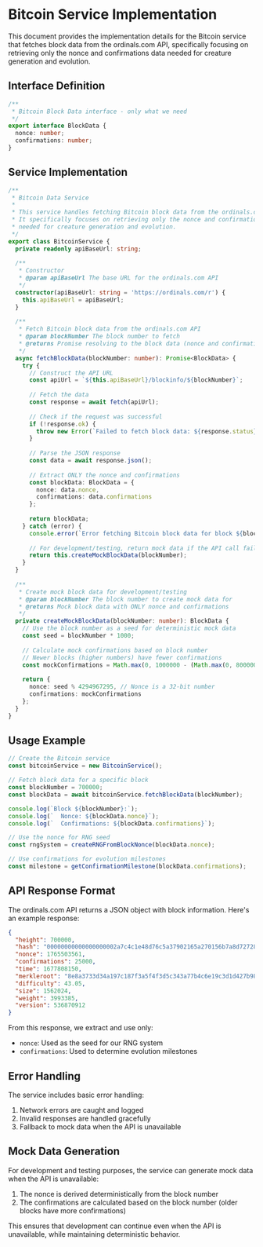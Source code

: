 # Bitcoin Service Implementation

This document provides the implementation details for the Bitcoin service that fetches block data from the ordinals.com API, specifically focusing on retrieving only the nonce and confirmations data needed for creature generation and evolution.

## Interface Definition

```typescript
/**
 * Bitcoin Block Data interface - only what we need
 */
export interface BlockData {
  nonce: number;
  confirmations: number;
}
```

## Service Implementation

```typescript
/**
 * Bitcoin Data Service
 * 
 * This service handles fetching Bitcoin block data from the ordinals.com API.
 * It specifically focuses on retrieving only the nonce and confirmations data
 * needed for creature generation and evolution.
 */
export class BitcoinService {
  private readonly apiBaseUrl: string;
  
  /**
   * Constructor
   * @param apiBaseUrl The base URL for the ordinals.com API
   */
  constructor(apiBaseUrl: string = 'https://ordinals.com/r') {
    this.apiBaseUrl = apiBaseUrl;
  }
  
  /**
   * Fetch Bitcoin block data from the ordinals.com API
   * @param blockNumber The block number to fetch
   * @returns Promise resolving to the block data (nonce and confirmations only)
   */
  async fetchBlockData(blockNumber: number): Promise<BlockData> {
    try {
      // Construct the API URL
      const apiUrl = `${this.apiBaseUrl}/blockinfo/${blockNumber}`;
      
      // Fetch the data
      const response = await fetch(apiUrl);
      
      // Check if the request was successful
      if (!response.ok) {
        throw new Error(`Failed to fetch block data: ${response.status} ${response.statusText}`);
      }
      
      // Parse the JSON response
      const data = await response.json();
      
      // Extract ONLY the nonce and confirmations
      const blockData: BlockData = {
        nonce: data.nonce,
        confirmations: data.confirmations
      };
      
      return blockData;
    } catch (error) {
      console.error(`Error fetching Bitcoin block data for block ${blockNumber}:`, error);
      
      // For development/testing, return mock data if the API call fails
      return this.createMockBlockData(blockNumber);
    }
  }
  
  /**
   * Create mock block data for development/testing
   * @param blockNumber The block number to create mock data for
   * @returns Mock block data with ONLY nonce and confirmations
   */
  private createMockBlockData(blockNumber: number): BlockData {
    // Use the block number as a seed for deterministic mock data
    const seed = blockNumber * 1000;
    
    // Calculate mock confirmations based on block number
    // Newer blocks (higher numbers) have fewer confirmations
    const mockConfirmations = Math.max(0, 1000000 - (Math.max(0, 800000 - blockNumber) * 100));
    
    return {
      nonce: seed % 4294967295, // Nonce is a 32-bit number
      confirmations: mockConfirmations
    };
  }
}
```

## Usage Example

```typescript
// Create the Bitcoin service
const bitcoinService = new BitcoinService();

// Fetch block data for a specific block
const blockNumber = 700000;
const blockData = await bitcoinService.fetchBlockData(blockNumber);

console.log(`Block ${blockNumber}:`);
console.log(`  Nonce: ${blockData.nonce}`);
console.log(`  Confirmations: ${blockData.confirmations}`);

// Use the nonce for RNG seed
const rngSystem = createRNGFromBlockNonce(blockData.nonce);

// Use confirmations for evolution milestones
const milestone = getConfirmationMilestone(blockData.confirmations);
```

## API Response Format

The ordinals.com API returns a JSON object with block information. Here's an example response:

```json
{
  "height": 700000,
  "hash": "00000000000000000002a7c4c1e48d76c5a37902165a270156b7a8d72728a054",
  "nonce": 1765503561,
  "confirmations": 25000,
  "time": 1677808150,
  "merkleroot": "8e8a3733d34a197c187f3a5f4f3d5c343a77b4c6e19c3d1d427b98b1dda0c2a0",
  "difficulty": 43.05,
  "size": 1562024,
  "weight": 3993385,
  "version": 536870912
}
```

From this response, we extract and use only:
- `nonce`: Used as the seed for our RNG system
- `confirmations`: Used to determine evolution milestones

## Error Handling

The service includes basic error handling:
1. Network errors are caught and logged
2. Invalid responses are handled gracefully
3. Fallback to mock data when the API is unavailable

## Mock Data Generation

For development and testing purposes, the service can generate mock data when the API is unavailable:
1. The nonce is derived deterministically from the block number
2. The confirmations are calculated based on the block number (older blocks have more confirmations)

This ensures that development can continue even when the API is unavailable, while maintaining deterministic behavior.

